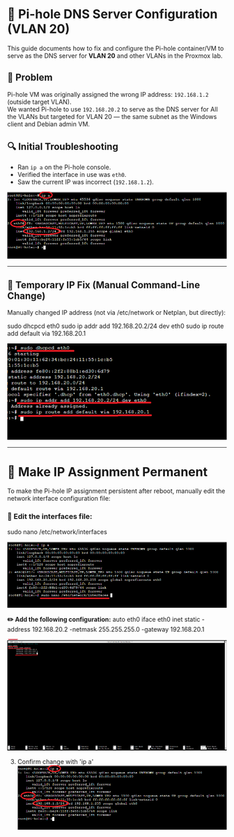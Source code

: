 # 🧩 Pi-hole DNS Server Configuration (VLAN 20)

This guide documents how to fix and configure the Pi-hole container/VM to serve as the DNS server for **VLAN 20** and other VLANs in the Proxmox lab.

## 📌 Problem

Pi-hole VM was originally assigned the wrong IP address: `192.168.1.2` (outside target VLAN).  
We wanted Pi-hole to use `192.168.20.2` to serve as the DNS server for All the VLANs but targeted for VLAN 20 — the same subnet as the Windows client and Debian admin VM.

## 🔍 Initial Troubleshooting

- Ran `ip a` on the Pi-hole console.
- Verified the interface in use was `eth0`.
- Saw the current IP was incorrect (`192.168.1.2`).
  
![Pihole IP address before change](1_IP.png)

---


## 🧪 Temporary IP Fix (Manual Command-Line Change)

Manually changed IP address (not via /etc/network or Netplan, but directly):
   
sudo dhcpcd eth0
sudo ip addr add 192.168.20.2/24 dev eth0
sudo ip route add default via 192.168.20.1

![Config_Temp_IP](2_Config_IP.png)

---

# 💾 Make IP Assignment Permanent
To make the Pi-hole IP assignment persistent after reboot, manually edit the network interface configuration file:

### 📝 Edit the interfaces file:

sudo nano /etc/network/interfaces

![Edit_Int](3_Edit_Int.png)

**✏️ Add the following configuration:**
auto eth0
iface eth0 inet static
     -address 192.168.20.2
     -netmask 255.255.255.0
     -gateway 192.168.20.1

![Config_Perm_IP](4_Perm_IP.png)


3. Confirm change with 'ip a'
![Confirm Change](3_Confirm.png)

